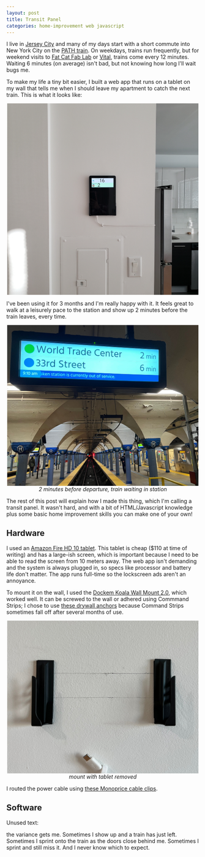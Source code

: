 ```yaml
---
layout: post
title: Transit Panel
categories: home-improvement web javascript
---
```


I live in [Jersey City](https://en.wikipedia.org/wiki/Jersey_City,_New_Jersey) and many of my days start with a short commute into New York City on the [PATH train](https://www.panynj.gov/path/en/index.html). On weekdays, trains run frequently, but for weekend visits to [Fat Cat Fab Lab](https://fatcatfablab.org/) or [Vital](https://www.vitalclimbinggym.com/brooklyn-gym), trains come every 12 minutes. Waiting 6 minutes (on average) isn't bad, but not knowing how long I'll wait bugs me.

To make my life a tiny bit easier, I built a web app that runs on a tablet on my wall that tells me when I should leave my apartment to catch the next train. This is what it looks like:

<p style="display: flex; justify-content: center">
<img src='/images/transit-panel/transit-panel-mounted.jpg' width='500px'>
</p>

I've been using it for 3 months and I'm really happy with it. It feels great to walk at a leisurely pace to the station and show up 2 minutes before the train leaves, every time.

<p style="display: flex; flex-direction: column; align-items: center">
<img src='/images/transit-panel/2-minutes-before-departure.jpg' width='500px'>
<em>2 minutes before departure, train waiting in station</em>
</p>

The rest of this post will explain how I made this thing, which I'm calling a transit panel. It wasn't hard, and with a bit of HTML/Javascript knowledge plus some basic home improvement skills you can make one of your own!

## Hardware
I used an <a href="https://www.amazon.com/gp/product/B08BX7FV5L/ref=as_li_tl?ie=UTF8&tag=kerricksblog-20&camp=1789&creative=9325&linkCode=as2&creativeASIN=B08BX7FV5L&linkId=437cfdf6ec6a21ba5bf64e65b03542c0">Amazon Fire HD 10 tablet</a>. This tablet is cheap ($110 at time of writing) and has a large-ish screen, which is important because I need to be able to read the screen from 10 meters away. The web app isn't demanding and the system is always plugged in, so specs like processor and battery life don't matter. The app runs full-time so the lockscreen ads aren't an annoyance.

To mount it on the wall, I used the [Dockem Koala Wall Mount 2.0](https://www.amazon.com/gp/product/B01BX5YU7Y/ref=as_li_tl?ie=UTF8&tag=kerricksblog-20&camp=1789&creative=9325&linkCode=as2&creativeASIN=B01BX5YU7Y&linkId=45286916868c1995dd43996c61d66a28), which worked well. It can be screwed to the wall or adhered using Commmand Strips; I chose to use [these drywall anchors](https://www.homedepot.com/p/E-Z-Ancor-Twist-N-Lock-8-x-1-1-4-in-White-Nylon-Phillips-Flat-Head-75-Medium-Duty-Drywall-Anchors-with-Screws-20-Pack-25210/100140114) because Command Strips sometimes fall off after several months of use.

<p style="display: flex; flex-direction: column; align-items: center">
<img src='/images/transit-panel/dockem-koala.jpg' width='500px'>
<em>mount with tablet removed</em>
</p>

I routed the power cable using [these Monoprice cable clips](https://www.monoprice.com/product?p_id=5834).

## Software
















Unused text:

the variance gets me. Sometimes I show up and a train has just left. Sometimes I sprint onto the train as the doors close behind me. Sometimes I sprint and still miss it. And I never know which to expect.
